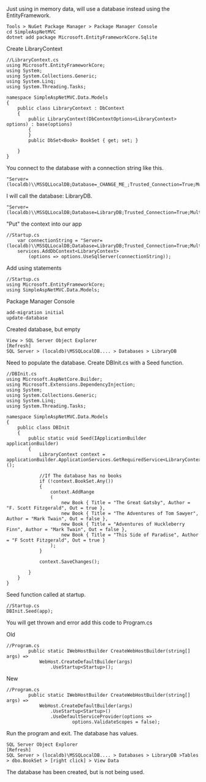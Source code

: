 ﻿
Just using in memory data, will use a database instead using the EntityFramework.

```
Tools > NuGet Package Manager > Package Manager Console
cd SimpleAspNetMVC
dotnet add package Microsoft.EntityFrameworkCore.Sqlite
```

Create LibraryContext
```
//LibraryContext.cs
using Microsoft.EntityFrameworkCore;
using System;
using System.Collections.Generic;
using System.Linq;
using System.Threading.Tasks;

namespace SimpleAspNetMVC.Data.Models
{
    public class LibraryContext : DbContext
    {
        public LibraryContext(DbContextOptions<LibraryContext> options) : base(options)
        {
        }
        public DbSet<Book> BookSet { get; set; }

    }
}
```


You connect to the database with a connection string like this.
```
"Server=(localdb)\\MSSQLLocalDB;Database=_CHANGE_ME_;Trusted_Connection=True;MultipleActiveResultSets=true"
```

I will call the database: LibraryDB.
```
"Server=(localdb)\\MSSQLLocalDB;Database=LibraryDB;Trusted_Connection=True;MultipleActiveResultSets=true"
```

"Put" the context into our app
```
//Startup.cs
    var connectionString = "Server=(localdb)\\MSSQLLocalDB;Database=LibraryDB;Trusted_Connection=True;MultipleActiveResultSets=true";
    services.AddDbContext<LibraryContext>
        (options => options.UseSqlServer(connectionString));
```

Add using statements
```
//Startup.cs
using Microsoft.EntityFrameworkCore;
using SimpleAspNetMVC.Data.Models;
```


Package Manager Console
```
add-migration initial
update-database
```

Created database, but empty
```
View > SQL Server Object Explorer
[Refresh]
SQL Server > (localdb)\MSSQLocalDB.... > Databases > LibraryDB
```


Need to populate the database. Create DBInit.cs with a Seed function.

```
//DBInit.cs
using Microsoft.AspNetCore.Builder;
using Microsoft.Extensions.DependencyInjection;
using System;
using System.Collections.Generic;
using System.Linq;
using System.Threading.Tasks;

namespace SimpleAspNetMVC.Data.Models
{
    public class DBInit
    {
        public static void Seed(IApplicationBuilder applicationBuilder)
        {
            LibraryContext context = applicationBuilder.ApplicationServices.GetRequiredService<LibraryContext>();

            //If The database has no books
            if (!context.BookSet.Any())
            {
                context.AddRange
                (
                    new Book { Title = "The Great Gatsby", Author = "F. Scott Fitzgerald", Out = true },
                    new Book { Title = "The Adventures of Tom Sawyer", Author = "Mark Twain", Out = false },
                    new Book { Title = "Adventures of Huckleberry Finn", Author = "Mark Twain", Out = false },
                    new Book { Title = "This Side of Paradise", Author = "F Scott Fitzgerald", Out = true }
                );
            }

            context.SaveChanges();

        }
    }
}
```

Seed function called at startup.
```
//Startup.cs
DBInit.Seed(app);
```

You will get thrown and error add this code to Program.cs

Old
```
//Program.cs
        public static IWebHostBuilder CreateWebHostBuilder(string[] args) =>
            WebHost.CreateDefaultBuilder(args)
                .UseStartup<Startup>();
```

New
```
//Program.cs
        public static IWebHostBuilder CreateWebHostBuilder(string[] args) =>
            WebHost.CreateDefaultBuilder(args)
                .UseStartup<Startup>()
                .UseDefaultServiceProvider(options =>
                        options.ValidateScopes = false);
```

Run the program and exit. The database has values.
```
SQL Server Object Explorer
[Refresh]
SQL Server > (localdb)\MSSQLocalDB.... > Databases > LibraryDB >Tables > dbo.BookSet > [right click] > View Data
```

The database has been created, but is not being used.
